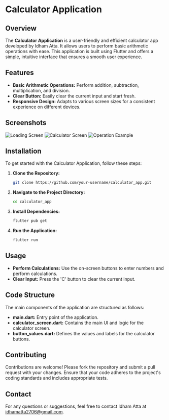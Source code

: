 # Calculator Application

## Overview

The **Calculator Application** is a user-friendly and efficient calculator app developed by Idham Atta. It allows users to perform basic arithmetic operations with ease. This application is built using Flutter and offers a simple, intuitive interface that ensures a smooth user experience.

## Features

- **Basic Arithmetic Operations:** Perform addition, subtraction, multiplication, and division.
- **Clear Button:** Easily clear the current input and start fresh.
- **Responsive Design:** Adapts to various screen sizes for a consistent experience on different devices.

## Screenshots

<!-- Add paths to your screenshots here -->
![Loading Screen](screenshots/loading_screen.png)
![Calculator Screen](screenshots/main_screen.png)
![Operation Example](screenshots/operation_screen.png)

## Installation

To get started with the Calculator Application, follow these steps:

1. **Clone the Repository:**

    ```sh
    git clone https://github.com/your-username/calculator_app.git
    ```

2. **Navigate to the Project Directory:**

    ```sh
    cd calculator_app
    ```

3. **Install Dependencies:**

    ```sh
    flutter pub get
    ```

4. **Run the Application:**

    ```sh
    flutter run
    ```

## Usage

- **Perform Calculations:** Use the on-screen buttons to enter numbers and perform calculations.
- **Clear Input:** Press the 'C' button to clear the current input.

## Code Structure

The main components of the application are structured as follows:

- **main.dart:** Entry point of the application.
- **calculator_screen.dart:** Contains the main UI and logic for the calculator screen.
- **button_values.dart:** Defines the values and labels for the calculator buttons.

## Contributing

Contributions are welcome! Please fork the repository and submit a pull request with your changes. Ensure that your code adheres to the project's coding standards and includes appropriate tests.

## Contact

For any questions or suggestions, feel free to contact Idham Atta at idhamatta2706@gmail.com.
